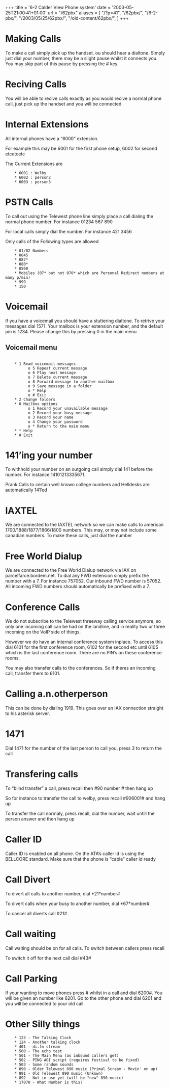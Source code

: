 +++
title = '6-2 Calder View Phone system'
date = '2003-05-25T21:00:41+01:00'
url = "/62pbx"
aliases = [
    "/?p=41",
    "/62pbx/",
    "/6-2-pbx/",
    "/2003/05/25/62pbx/",
    "/old-content/62pbx/",
]
+++

# Making Calls

To make a call simply pick up the handset. ou should hear a dialtone. Simply just dial your number, there may be a slight pause whilst it connects you. You may skip part of this pause by pressing the # key.

# Reciving Calls

You will be able to recive calls exactly as you would recive a normal phone call, just pick up the handset and you will be connected

# Internal Extensions

All internal phones have a “6000” extension.

For example this may be 6001 for the first phone setup, 6002 for second etcetcetc

The Current Extensions are

```
    * 6001 : Welby
    * 6002 : person2
    * 6003 : person3
```

# PSTN Calls

To call out using the Telewest phone line simply place a call dialing the normal phone number. For instance 01234 567 890

For local calls simply dial the number. For instance 421 3456

Only calls of the Following types are allowed

```
    * 01/02 Numbers
    * 0845
    * 087*
    * 080*
    * 0500
    * Mobiles (07* but not 070* which are Personal Redirect numbers at many p/min)
    * 999
    * 150
```

# Voicemail

If you have a voicemail you should have a stuttering dialtone. To retrive your messages dial 1571. Your mailbox is your extension number, and the default pin is 1234. Please change this by pressing 0 in the main menu

## Voicemail menu

```

    * 1 Read voicemail messages
          o 5 Repeat current message
          o 6 Play next message
          o 7 Delete current message
          o 8 Forward message to another mailbox
          o 9 Save message in a folder
          o * Help
          o # Exit
    * 2 Change folders
    * 0 Mailbox options
          o 1 Record your unavailable message
          o 2 Record your busy message
          o 3 Record your name
          o 4 Change your password
          o * Return to the main menu
    * * Help
    * # Exit

```

# 141’ing your number

To withhold your number on an outgoing call simply dial 141 before the number. For instance 14101213335671.

Prank Calls to certain well known college numbers and Helldesks are automatically 141’ed

# IAXTEL

We are connected to the IAXTEL network so we can make calls to american 1700/1888/1877/1866/1800 numbers. This may, or may not include some canadian numbers. To make these calls, just dial the number

# Free World Dialup

We are connected to the Free World Dialup network via IAX on parcelfarce.bordem.net. To dial any FWD extension simply prefix the number with a 7. For instance 757052. Our inbound FWD number is 57052. All incoming FWD numbers should automatically be prefixed with a 7.

# Conference Calls

We do not subscribe to the Telewest threeway calling service anymore, so only one incoming call can be had on the landline, and in reality two or three incoming on the VoIP side of things.

However we do have an internal conference system inplace. To access this dial 6101 for the first conference room, 6102 for the second etc until 6105 which is the last conference room. There are no PIN’s on these conference rooms.

You may also transfer calls to the conferences. So if theres an incoming call, transfer them to 6101.

# Calling a.n.otherperson

This can be done by dialing 1919. This goes over an IAX connection straight to his asterisk server.

# 1471

Dial 1471 for the number of the last person to call you, press 3 to return the call

# Transfering calls

To “blind transfer” a call, press recall then #90 number # then hang up

So for instance to transfer the call to welby, press recall #906001# and hang up

To transfer the call normaly, press recall, dial the number, wait untill the person answer and then hang up

# Caller ID

Caller ID is enabled on all phone. On the ATA’s caller id is using the BELLCORE standard. Make sure that the phone is “cable” caller id ready

# Call Divert

To divert all calls to another number, dial \*21\*number#

To divert calls when your busy to another number, dial \*67\*number#

To cancel all diverts call #21#

# Call waiting

Call waiting should be on for all calls. To switch between callers press recall

To switch it off for the next call dial #43#

# Call Parking

If your wanting to move phones press # whilst in a call and dial 6200#. You will be given an number like 6201. Go to the other phone and dial 6201 and you will be connected to your old call

# Other Silly things

```
    * 123 - The Talking Clock
    * 124 - Another talking clock
    * 401 - di.fm stream
    * 500 - The echo test
    * 501 - The Main Menu (as inbound callers get)
    * 502 - PING AGI script (requires festival to be fixed)
    * 503 - Some random sounds
    * 890 - Older Telewest 890 music (Primal Scream - Movin' on up)
    * 891 - Old Telewest 890 music (Unkown)
    * 892 - Not in use yet (will be "new" 890 music)
    * 17070 - What Number is this?
```